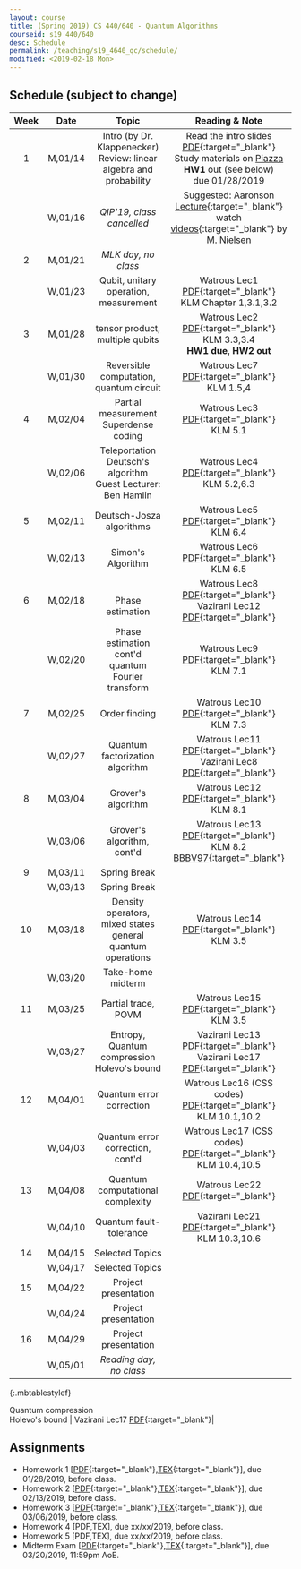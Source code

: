```yaml
---
layout: course
title: (Spring 2019) CS 440/640 - Quantum Algorithms
courseid: s19 440/640
desc: Schedule
permalink: /teaching/s19_4640_qc/schedule/
modified: <2019-02-18 Mon>
---
```


## Schedule (subject to change)

| Week | Date  | Topic | Reading & Note |
|:-----:| :---------: |:----------:|:-----:|
|1| M,01/14  | Intro (by Dr. Klappenecker) <br> Review: linear algebra and probability | Read the intro slides [PDF]({{base}}/teaching/s19_4640_qc/s19_qc_lec1_intro.pdf){:target="_blank"} <br> Study materials on [Piazza](https://piazza.com/tamu/spring2019/csce440640) <br> **HW1** out (see below) <br> due 01/28/2019 |
|| W,01/16 | *QIP'19, class cancelled* | Suggested: Aaronson [Lecture](http://www.scottaaronson.com/democritus/lec9.html){:target="_blank"} <br> watch [videos](http://michaelnielsen.org/blog/quantum-computing-for-the-determined/){:target="_blank"} by M. Nielsen |
|2| M,01/21 | *MLK day, no class* || 
|| W,01/23 | Qubit, unitary operation, measurement | Watrous Lec1 [PDF](https://cs.uwaterloo.ca/~watrous/CPSC519/LectureNotes/01.pdf){:target="_blank"} <br> KLM Chapter 1,3.1,3.2 |
|3| M,01/28| tensor product, multiple qubits | Watrous Lec2 [PDF](https://cs.uwaterloo.ca/~watrous/CPSC519/LectureNotes/02.pdf){:target="_blank"} <br> KLM 3.3,3.4 <br> **HW1 due, HW2 out** | 
|| W,01/30 | Reversible computation, quantum circuit | Watrous Lec7 [PDF](https://cs.uwaterloo.ca/~watrous/CPSC519/LectureNotes/07.pdf){:target="_blank"} <br> KLM 1.5,4 |
|4| M,02/04 | Partial measurement <br> Superdense coding | Watrous Lec3 [PDF](https://cs.uwaterloo.ca/~watrous/CPSC519/LectureNotes/03.pdf){:target="_blank"} <br> KLM 5.1| 
|| W,02/06 | Teleportation <br> Deutsch's algorithm <br> Guest Lecturer: Ben Hamlin | Watrous Lec4 [PDF](https://cs.uwaterloo.ca/~watrous/CPSC519/LectureNotes/04.pdf){:target="_blank"} <br> KLM 5.2,6.3|
|5| M,02/11| Deutsch-Josza algorithms | Watrous Lec5 [PDF](https://cs.uwaterloo.ca/~watrous/CPSC519/LectureNotes/05.pdf){:target="_blank"} <br> KLM 6.4 |
|| W,02/13 | Simon's Algorithm | Watrous Lec6 [PDF](https://cs.uwaterloo.ca/~watrous/CPSC519/LectureNotes/06.pdf){:target="_blank"} <br> KLM 6.5|
|6| M,02/18 |  <br> Phase estimation | Watrous Lec8 [PDF](https://cs.uwaterloo.ca/~watrous/CPSC519/LectureNotes/08.pdf){:target="_blank"} <br> Vazirani Lec12 [PDF](https://people.eecs.berkeley.edu/~vazirani/s07quantum/notes/phase.pdf){:target="_blank"}|
||W,02/20 | Phase estimation cont'd <br> quantum Fourier transform | Watrous Lec9 [PDF](https://cs.uwaterloo.ca/~watrous/CPSC519/LectureNotes/09.pdf){:target="_blank"} <br> KLM 7.1|
|7| M,02/25 | Order finding | Watrous Lec10 [PDF](https://cs.uwaterloo.ca/~watrous/CPSC519/LectureNotes/10.pdf){:target="_blank"} <br> KLM 7.3 | 
||W,02/27 | Quantum factorization algorithm | Watrous Lec11 [PDF](https://cs.uwaterloo.ca/~watrous/CPSC519/LectureNotes/11.pdf){:target="_blank"} <br> Vazirani Lec8 [PDF](https://people.eecs.berkeley.edu/~vazirani/s07quantum/notes/factoring1.pdf){:target="_blank"} | 
|8| M,03/04 |Grover's algorithm | Watrous Lec12 [PDF](https://cs.uwaterloo.ca/~watrous/CPSC519/LectureNotes/12.pdf){:target="_blank"} <br> KLM 8.1|
|| W,03/06 | Grover's algorithm, cont'd | Watrous Lec13 [PDF](https://cs.uwaterloo.ca/~watrous/CPSC519/LectureNotes/13.pdf){:target="_blank"} <br> KLM 8.2 <br> [BBBV97](https://arxiv.org/pdf/quant-ph/9701001.pdf){:target="_blank"} |
|9|M,03/11 | Spring Break | |
|| W,03/13 | Spring Break | |
|10| M,03/18 | Density operators, mixed states <br> general quantum operations | Watrous Lec14 [PDF](https://cs.uwaterloo.ca/~watrous/CPSC519/LectureNotes/14.pdf){:target="_blank"} <br> KLM 3.5 |
||W,03/20| Take-home midterm | |
|11| M,03/25 |Partial trace, POVM |  Watrous Lec15 [PDF](https://cs.uwaterloo.ca/~watrous/CPSC519/LectureNotes/15.pdf){:target="_blank"} <br> KLM 3.5 | 
|| W,03/27 | Entropy, Quantum compression <br> Holevo's bound | Vazirani Lec13 [PDF](https://people.eecs.berkeley.edu/~vazirani/s07quantum/notes/qinfo.pdf){:target="_blank"} <br> Vazirani Lec17 [PDF](https://people.eecs.berkeley.edu/~vazirani/s07quantum/notes/lec17/lec17.pdf){:target="_blank"} |
|12| M,04/01 |Quantum error correction |  Watrous Lec16 (CSS codes) [PDF](https://cs.uwaterloo.ca/~watrous/CPSC519/LectureNotes/17.pdf){:target="_blank"} <br> KLM 10.1,10.2 | 
|| W,04/03 | Quantum error correction, cont'd |  Watrous Lec17 (CSS codes) [PDF](https://cs.uwaterloo.ca/~watrous/CPSC519/LectureNotes/17.pdf){:target="_blank"} <br> KLM 10.4,10.5 | 
|13| M,04/08 | Quantum computational complexity | Watrous Lec22 [PDF](https://cs.uwaterloo.ca/~watrous/CPSC519/LectureNotes/22.pdf){:target="_blank"} |
|| W,04/10 |  Quantum fault-tolerance | Vazirani Lec21 [PDF](https://people.eecs.berkeley.edu/~vazirani/s07quantum/notes/qecc.pdf){:target="_blank"}  <br> KLM 10.3,10.6 |
|14| M,04/15 | Selected Topics | |
||W,04/17 | Selected Topics | |
|15 | M,04/22 | Project presentation | |
||W,04/24 | Project presentation | |
|16 | M,04/29 | Project presentation | |
| | W,05/01 | *Reading day, no class* | |
{:.mbtablestylef}


Quantum compression <br> Holevo's bound | Vazirani Lec17 [PDF](https://people.eecs.berkeley.edu/~vazirani/s07quantum/notes/lec17/lec17.pdf){:target="_blank"}|
## Assignments

*  Homework 1 [[PDF]({{base}}/teaching/s19_4640_qc/s19_4640_hw1.pdf){:target="_blank"},[TEX]({{base}}/teaching/s19_4640_qc/s19_4640_hw1.tex){:target="_blank"}], due 01/28/2019, before class. 
*  Homework 2 [[PDF]({{base}}/teaching/s19_4640_qc/s19_4640_hw2.pdf){:target="_blank"},[TEX]({{base}}/teaching/s19_4640_qc/s19_4640_hw2.tex){:target="_blank"}], due 02/13/2019, before class. 
*  Homework 3
   [[PDF]({{base}}/teaching/s19_4640_qc/s19_4640_hw3.pdf){:target="_blank"},[TEX]({{base}}/teaching/s19_4640_qc/s19_4640_hw3.tex){:target="_blank"}],
   due 03/06/2019, before class.
*  Homework 4 [PDF,TEX], due xx/xx/2019, before class. 
*  Homework 5 [PDF,TEX], due xx/xx/2019, before class. 
*  Midterm Exam [[PDF]({{base}}/teaching/s19_4640_qc/s19_qc_midterm.pdf){:target="_blank"},[TEX]({{base}}/teaching/s19_4640_qc/s19_qc_midterm.tex){:target="_blank"}], due 03/20/2019, 11:59pm AoE.
